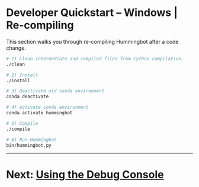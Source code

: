 # Developer Quickstart – Windows | Re-compiling

This section walks you through re-compiling Hummingbot after a code change.

```bash tab="Re-Compiling Hummingbot"
# 1) Clean intermediate and compiled files from Cython compilation.
./clean

# 2) Install
./install

# 3) Deactivate old conda environment
conda deactivate

# 4) Activate conda environment
conda activate hummingbot

# 5) Compile
./compile

# 6) Run Hummingbot
bin/hummingbot.py
```

---
# Next: [Using the Debug Console](/developers/debug)
